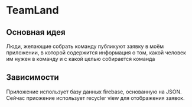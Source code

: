 # TeamLand

## Основная идея
Люди, желающие собрать команду публикуют заявку в моём приложении, в которой содержится информация о том, какой человек им нужен в команду и с какой целью собирается команда 

## Зависимости
Приложение использует базу данных firebase, основанную на JSON. Сейчас приожение использует recycler view для отображения заявок.

